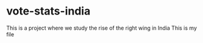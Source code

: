 # vote-stats-india
This is a project where we study the rise of the right wing in India
This is my file